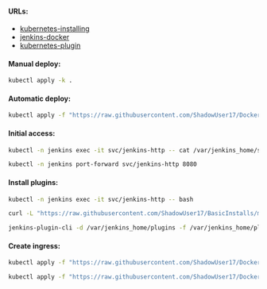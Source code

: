 #### URLs:
- [kubernetes-installing](https://www.jenkins.io/doc/book/installing/kubernetes/)
- [jenkins-docker](https://github.com/jenkinsci/docker/blob/master/README.md)
- [kubernetes-plugin](https://plugins.jenkins.io/kubernetes/)

#### Manual deploy:
```bash
kubectl apply -k .
```

#### Automatic deploy:
```bash
kubectl apply -f "https://raw.githubusercontent.com/ShadowUser17/DockerTemplates/master/K8S/jenkins/fluxcd-deploy.yml"
```

#### Initial access:
```bash
kubectl -n jenkins exec -it svc/jenkins-http -- cat /var/jenkins_home/secrets/initialAdminPassword
```
```bash
kubectl -n jenkins port-forward svc/jenkins-http 8080
```

#### Install plugins:
```bash
kubectl -n jenkins exec -it svc/jenkins-http -- bash
```
```bash
curl -L "https://raw.githubusercontent.com/ShadowUser17/BasicInstalls/master/jenkins/plugins.txt" -o /var/jenkins_home/plugins.txt
```
```bash
jenkins-plugin-cli -d /var/jenkins_home/plugins -f /var/jenkins_home/plugins.txt
```

#### Create ingress:
```bash
kubectl apply -f "https://raw.githubusercontent.com/ShadowUser17/DockerTemplates/master/K8S/jenkins/ingress-nginx.yml"
```
```bash
kubectl apply -f "https://raw.githubusercontent.com/ShadowUser17/DockerTemplates/master/K8S/jenkins/ingress-istio.yml"
```
